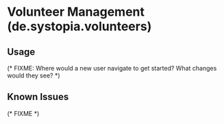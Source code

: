 # Volunteer Management (de.systopia.volunteers)

## Usage

(* FIXME: Where would a new user navigate to get started? What changes would they see? *)

## Known Issues

(* FIXME *)
